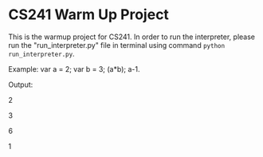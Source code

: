 # CS241 Warm Up Project
This is the warmup project for CS241.
In order to run the interpreter, please run the "run_interpreter.py" file in terminal using command `python run_interpreter.py`.

Example:
var a = 2; var b = 3; (a*b); a-1.

Output:

2

3

6

1
